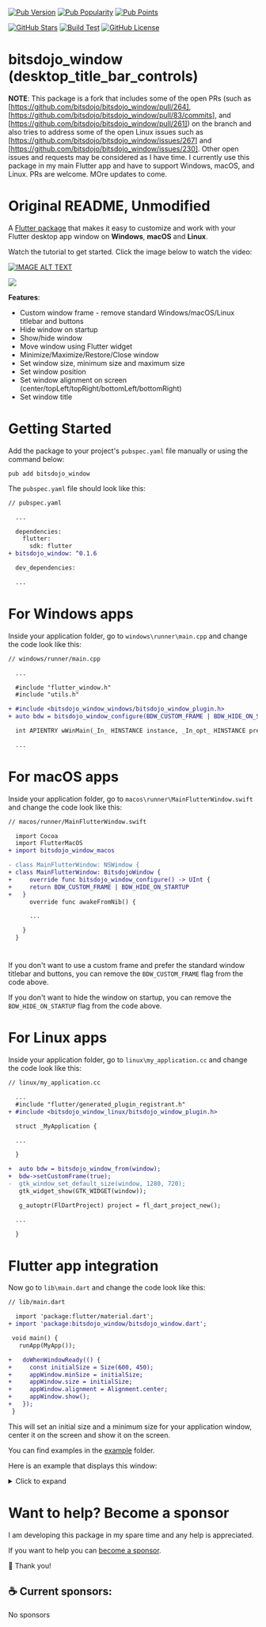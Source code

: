 [![Pub Version](https://img.shields.io/pub/v/bitsdojo_window)](https://pub.dev/packages/bitsdojo_window)
[![Pub Popularity](https://img.shields.io/pub/popularity/bitsdojo_window)](https://pub.dev/packages/bitsdojo_window)
[![Pub Points](https://img.shields.io/pub/points/bitsdojo_window)](https://pub.dev/packages/bitsdojo_window)

[![GitHub Stars](https://img.shields.io/github/stars/bitsdojo/bitsdojo_window)](https://github.com/bitsdojo/bitsdojo_window/stargazers)
[![Build Test](https://github.com/bitsdojo/bitsdojo_window/actions/workflows/build_test.yaml/badge.svg)](https://github.com/bitsdojo/bitsdojo_window/actions/workflows/build_test.yaml)
[![GitHub License](https://img.shields.io/github/license/bitsdojo/bitsdojo_window)](https://github.com/bitsdojo/bitsdojo_window/blob/main/LICENSE)

# bitsdojo_window (desktop_title_bar_controls)

**NOTE**: This package is a fork that includes some of the open PRs (such as [https://github.com/bitsdojo/bitsdojo_window/pull/264], [https://github.com/bitsdojo/bitsdojo_window/pull/83/commits], and [https://github.com/bitsdojo/bitsdojo_window/pull/261]) on the branch and also tries to address some of the open Linux issues such as [https://github.com/bitsdojo/bitsdojo_window/issues/267] and [https://github.com/bitsdojo/bitsdojo_window/issues/230]. Other open issues and requests may be considered as I have time. I currently use this package in my main Flutter app and have to support Windows, macOS, and Linux. PRs are welcome. MOre updates to come. 

# Original README, Unmodified
A [Flutter package](https://pub.dev/packages/bitsdojo_window) that makes it easy to customize and work with your Flutter desktop app window on **Windows**, **macOS** and **Linux**.

Watch the tutorial to get started. Click the image below to watch the video:

[![IMAGE ALT TEXT](https://img.youtube.com/vi/bee2AHQpGK4/0.jpg)](https://www.youtube.com/watch?v=bee2AHQpGK4 "Click to open")

<img src="https://raw.githubusercontent.com/bitsdojo/bitsdojo_window/master/resources/screenshot.png">

**Features**:

- Custom window frame - remove standard Windows/macOS/Linux titlebar and buttons
- Hide window on startup
- Show/hide window
- Move window using Flutter widget
- Minimize/Maximize/Restore/Close window
- Set window size, minimum size and maximum size
- Set window position
- Set window alignment on screen (center/topLeft/topRight/bottomLeft/bottomRight)
- Set window title

# Getting Started

Add the package to your project's `pubspec.yaml` file manually or using the command below:

```shell
pub add bitsdojo_window
```

The `pubspec.yaml` file should look like this:

```diff
// pubspec.yaml

  ...

  dependencies:
    flutter:
      sdk: flutter
+ bitsdojo_window: ^0.1.6

  dev_dependencies:

  ...
```

# For Windows apps

Inside your application folder, go to `windows\runner\main.cpp` and change the code look like this:

```diff
// windows/runner/main.cpp

  ...

  #include "flutter_window.h"
  #include "utils.h"

+ #include <bitsdojo_window_windows/bitsdojo_window_plugin.h>
+ auto bdw = bitsdojo_window_configure(BDW_CUSTOM_FRAME | BDW_HIDE_ON_STARTUP);

  int APIENTRY wWinMain(_In_ HINSTANCE instance, _In_opt_ HINSTANCE prev,

  ...
```

# For macOS apps

Inside your application folder, go to `macos\runner\MainFlutterWindow.swift` and change the code look like this:

```diff
// macos/runner/MainFlutterWindow.swift

  import Cocoa
  import FlutterMacOS
+ import bitsdojo_window_macos

- class MainFlutterWindow: NSWindow {
+ class MainFlutterWindow: BitsdojoWindow {
+     override func bitsdojo_window_configure() -> UInt {
+     return BDW_CUSTOM_FRAME | BDW_HIDE_ON_STARTUP
+   }
      override func awakeFromNib() {

      ...

    }
  }
```

#

If you don't want to use a custom frame and prefer the standard window titlebar and buttons, you can remove the `BDW_CUSTOM_FRAME` flag from the code above.

If you don't want to hide the window on startup, you can remove the `BDW_HIDE_ON_STARTUP` flag from the code above.

# For Linux apps

Inside your application folder, go to `linux\my_application.cc` and change the code look like this:

```diff
// linux/my_application.cc

  ...
  #include "flutter/generated_plugin_registrant.h"
+ #include <bitsdojo_window_linux/bitsdojo_window_plugin.h>

  struct _MyApplication {

  ...

  }

+  auto bdw = bitsdojo_window_from(window);
+  bdw->setCustomFrame(true);
-  gtk_window_set_default_size(window, 1280, 720);
   gtk_widget_show(GTK_WIDGET(window));

   g_autoptr(FlDartProject) project = fl_dart_project_new();

  ...

  }

```

# Flutter app integration

Now go to `lib\main.dart` and change the code look like this:

```diff
// lib/main.dart

  import 'package:flutter/material.dart';
+ import 'package:bitsdojo_window/bitsdojo_window.dart';

 void main() {
   runApp(MyApp());

+   doWhenWindowReady(() {
+     const initialSize = Size(600, 450);
+     appWindow.minSize = initialSize;
+     appWindow.size = initialSize;
+     appWindow.alignment = Alignment.center;
+     appWindow.show();
+   });
 }
```

This will set an initial size and a minimum size for your application window, center it on the screen and show it on the screen.

You can find examples in the [example](./bitsdojo_window/example) folder.

Here is an example that displays this window:

<details>
<summary>Click to expand</summary>

```dart
import 'package:flutter/material.dart';
import 'package:bitsdojo_window/bitsdojo_window.dart';

void main() {
  runApp(const MyApp());
  doWhenWindowReady(() {
    final win = appWindow;
    const initialSize = Size(600, 450);
    win.minSize = initialSize;
    win.size = initialSize;
    win.alignment = Alignment.center;
    win.title = "Custom window with Flutter";
    win.show();
  });
}

const borderColor = Color(0xFF805306);

class MyApp extends StatelessWidget {
  const MyApp({Key? key}) : super(key: key);

  @override
  Widget build(BuildContext context) {
    return MaterialApp(
      debugShowCheckedModeBanner: false,
      home: Scaffold(
        body: WindowBorder(
          color: borderColor,
          width: 1,
          child: Row(
            children: const [LeftSide(), RightSide()],
          ),
        ),
      ),
    );
  }
}

const sidebarColor = Color(0xFFF6A00C);

class LeftSide extends StatelessWidget {
  const LeftSide({Key? key}) : super(key: key);
  @override
  Widget build(BuildContext context) {
    return SizedBox(
        width: 200,
        child: Container(
            color: sidebarColor,
            child: Column(
              children: [
                WindowTitleBarBox(child: MoveWindow()),
                Expanded(child: Container())
              ],
            )));
  }
}

const backgroundStartColor = Color(0xFFFFD500);
const backgroundEndColor = Color(0xFFF6A00C);

class RightSide extends StatelessWidget {
  const RightSide({Key? key}) : super(key: key);
  @override
  Widget build(BuildContext context) {
    return Expanded(
      child: Container(
        decoration: const BoxDecoration(
          gradient: LinearGradient(
              begin: Alignment.topCenter,
              end: Alignment.bottomCenter,
              colors: [backgroundStartColor, backgroundEndColor],
              stops: [0.0, 1.0]),
        ),
        child: Column(children: [
          WindowTitleBarBox(
            child: Row(
              children: [Expanded(child: MoveWindow()), const WindowButtons()],
            ),
          )
        ]),
      ),
    );
  }
}

final buttonColors = WindowButtonColors(
    iconNormal: const Color(0xFF805306),
    mouseOver: const Color(0xFFF6A00C),
    mouseDown: const Color(0xFF805306),
    iconMouseOver: const Color(0xFF805306),
    iconMouseDown: const Color(0xFFFFD500));

final closeButtonColors = WindowButtonColors(
    mouseOver: const Color(0xFFD32F2F),
    mouseDown: const Color(0xFFB71C1C),
    iconNormal: const Color(0xFF805306),
    iconMouseOver: Colors.white);

class WindowButtons extends StatelessWidget {
  const WindowButtons({Key? key}) : super(key: key);
  @override
  Widget build(BuildContext context) {
    return Row(
      children: [
        MinimizeWindowButton(colors: buttonColors),
        MaximizeWindowButton(colors: buttonColors),
        CloseWindowButton(colors: closeButtonColors),
      ],
    );
  }
}
```

</details>

#

# **Want to help? Become a sponsor**

I am developing this package in my spare time and any help is appreciated.

If you want to help you can [become a sponsor](https://github.com/sponsors/bitsdojo).

🙏 Thank you!

## ☕️ Current sponsors:

No sponsors
